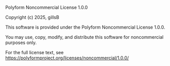 Polyform Noncommercial License 1.0.0

Copyright (c) 2025, gillsB

This software is provided under the Polyform Noncommercial License 1.0.0.

You may use, copy, modify, and distribute this software for noncommercial purposes only.

For the full license text, see https://polyformproject.org/licenses/noncommercial/1.0.0/
